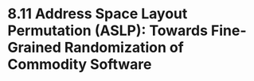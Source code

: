 # 8.11 Address Space Layout Permutation (ASLP): Towards Fine-Grained Randomization of Commodity Software
